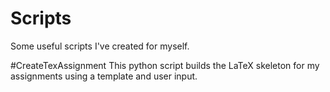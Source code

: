 # Scripts
Some useful scripts I've created for myself.

#CreateTexAssignment
This python script builds the LaTeX skeleton for my assignments using a template and user input.

